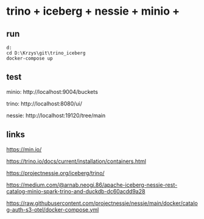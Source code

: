 # trino + iceberg + nessie + minio + 

## run

```
d:
cd D:\Krzys\git\trino_iceberg
docker-compose up
```

## test

minio:	http://localhost:9004/buckets

trino:	http://localhost:8080/ui/

nessie:	http://localhost:19120/tree/main


## links

https://min.io/

https://trino.io/docs/current/installation/containers.html

https://projectnessie.org/iceberg/trino/

https://medium.com/@arnab.neogi.86/apache-iceberg-nessie-rest-catalog-minio-spark-trino-and-duckdb-dc60acdd9a28

https://raw.githubusercontent.com/projectnessie/nessie/main/docker/catalog-auth-s3-otel/docker-compose.yml

